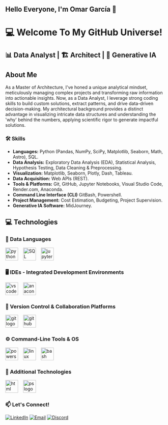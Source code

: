 ## Hello Everyone, I'm Omar García 👋
# 💻 Welcome To My GitHub Universe! 

## 📊 Data Analyst | 🏗️ Architect | 🤖 Generative IA 

## About Me

As a Master of Architecture, I've honed a unique analytical mindset, meticulously managing complex projects and transforming raw information into actionable insights. Now, as a Data Analyst, I leverage strong coding skills to build custom solutions, extract patterns, and drive data-driven decision-making. My architectural background provides a distinct advantage in visualizing intricate data structures and understanding the 'why' behind the numbers, applying scientific rigor to generate impactful solutions.

### 🛠️ Skills

* **Languages:** Python (Pandas, NumPy, SciPy, Matplotlib, Seaborn, Math, Astro), SQL.
* **Data Analysis:** Exploratory Data Analysis (EDA), Statistical Analysis, Hypothesis Testing, Data Cleaning & Preprocessing.
* **Visualization:** Matplotlib, Seaborn, Plotly, Dash, Tableau.
* **Data Acquisition:** Web APIs (REST).
* **Tools & Platforms:** Git, GitHub, Jupyter Notebooks, Visual Studio Code, Render.com, Anaconda.
* **Command Line Interface (CLI)** GitBash, Powershell.
* **Project Management:** Cost Estimation, Budgeting, Project Supervision.
* **Generative IA Software:** MidJourney.

## 💻 Technologies

### 🐍 Data Languages
<div align="left">
  <img src="https://skillicons.dev/icons?i=python" height="40" alt="python logo" />
  <img width="8" />
  <img src="https://skillicons.dev/icons?i=sql" height="40" alt="SQL logo" />
  <img width="8" />
  <img src="https://skillicons.dev/icons?i=jupyter" height="40" alt="jupyter notebook logo" />
  
</div>

### 🖥️ IDEs - Integrated Development Environments
<div align="left">
  <img src="https://skillicons.dev/icons?i=vscode" height="40" alt="vscode logo" />
  <img width="8" />
  <img src="https://skillicons.dev/icons?i=anaconda" height="40" alt="anaconda logo" />
</div>

### 🚀 Version Control & Collaboration Platforms
<div align="left">
  <img src="https://skillicons.dev/icons?i=git" height="40" alt="git logo" />
  <img width="8" />
  <img src="https://skillicons.dev/icons?i=github" height="40" alt="github logo" />
</div>

### ⚙️ Command-Line Tools & OS
<div align="left">
  <img src="https://skillicons.dev/icons?i=powershell" height="40" alt="powershell logo" />
  <img width="8" />
  <img src="https://skillicons.dev/icons?i=linux" height="40" alt="linux logo" />
  <img width="8" />
  <img src="https://skillicons.dev/icons?i=bash" height="40" alt="bash logo" />
</div>

### 📡 Additional Technologies
<div align="left">
  <img src="https://skillicons.dev/icons?i=html" height="40" alt="html logo" />
  <img width="8" />
  <img src="https://skillicons.dev/icons?i=ps" height="40" alt="ps logo" />
</div>

### 📫 Let's Connect!
[![LinkedIn](https://img.shields.io/badge/LinkedIn-@OmarGarcia-0077B5?style=for-the-badge&logo=linkedin&logoColor=white&labelColor=101010)](https://www.linkedin.com/in/arq-omargarcia/)&nbsp;[![Email](https://img.shields.io/badge/Email-omargarcialo%40hotmail.com-D14836?style=for-the-badge&logo=gmail&logoColor=white&labelColor=101010)](mailto:omargarcialo@hotmail.com)&nbsp;[![Discord](https://img.shields.io/badge/Discord-omar_garcialo-5865F2?style=for-the-badge&logo=discord&logoColor=white&labelColor=101010)](https://discordapp.com/users/omar_garcialo)





<!--

**Talelfe/Talelfe** is a ✨ _special_ ✨ repository because its `README.md` (this file) appears on your GitHub profile.

Here are some ideas to get you started:

- 🔭 I’m currently working on ...
- 🌱 I’m currently learning ...
- 👯 I’m looking to collaborate on ...
- 🤔 I’m looking for help with ...
- 💬 Ask me about ...
- 📫 How to reach me: ...
- 😄 Pronouns: ...
- ⚡ Fun fact: ...

* [![LinkedIn](https://img.shields.io/badge/LinkedIn-@OmarGarcia-0077B5?style=for-the-badge&logo=linkedin&logoColor=white&labelColor=101010)](https://www.linkedin.com/in/arq-omargarcia/)
* [![Email](https://img.shields.io/badge/Email-omargarcialo%40hotmail.com-D14836?style=for-the-badge&logo=gmail&logoColor=white&labelColor=101010)](mailto:omargarcialo@hotmail.com)
* [![Discord](https://img.shields.io/badge/Discord-omar_garcialo-5865F2?style=for-the-badge&logo=discord&logoColor=white&labelColor=101010)](https://discordapp.com/users/omar_garcialo)

-->
